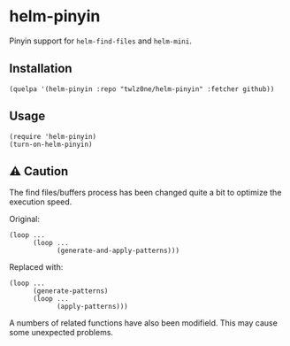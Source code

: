 # helm-pinyin

Pinyin support for `helm-find-files` and `helm-mini`.

## Installation

``` elisp
(quelpa '(helm-pinyin :repo "twlz0ne/helm-pinyin" :fetcher github))
```

## Usage

``` elisp
(require 'helm-pinyin)
(turn-on-helm-pinyin)
```

## ⚠️ Caution

The find files/buffers process has been changed quite a bit to optimize the execution speed.

Original:

    (loop ...
          (loop ...
                (generate-and-apply-patterns)))

Replaced with:

    (loop ...
          (generate-patterns)
          (loop ...
                (apply-patterns)))

A numbers of related functions have also been modifield.  This may cause some unexpected problems.
